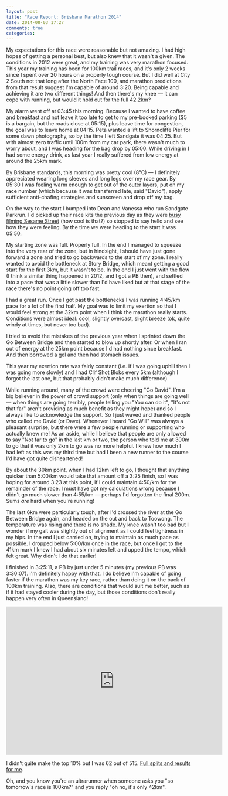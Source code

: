 ```yaml
---
layout: post
title: "Race Report: Brisbane Marathon 2014"
date: 2014-08-03 17:27
comments: true
categories: 
---
```

My expectations for this race were reasonable but not amazing. I had high hopes of getting a 
personal best, but also knew that it wasn't a given. The conditions in 2012 were great, and
my training was very marathon focused. This year my training has been for 100km trail races, 
and it's only 2 weeks since I spent over 20 hours on a properly tough course. But I did
well at City 2 South not that long after the North Face 100, and marathon predictions from
that result suggest I'm capable of around 3:20. Being capable and achieving it are two 
different things! And then there's my knee &mdash; it can cope with running, but would it hold out
for the full 42.2km?

My alarm went off at 03:45 this morning. Because I wanted to have coffee and breakfast and not leave
it too late to get to my pre-booked parking ($5 is a bargain, but the roads close at 05:15), plus
leave time for congestion, the goal was to leave home at 04:15. Peta wanted a lift to 
Shorncliffe Pier for some dawn photography, so by the time I left Sandgate it was 04:25. 
But with almost zero traffic 
until 100m from my car park, there wasn't much to worry about, and I was heading for the bag drop 
by 05:00. While driving in I had some energy drink, as last year I really suffered from low energy 
at around the 25km mark. 

By Brisbane standards, this morning was pretty cool (8&deg;C) &mdash; I definitely appreciated 
wearing long sleeves and
long legs over my race gear. By 05:30 I was feeling warm enough to get out of the outer layers,
put on my race number (which because it was transferred late, said "David"), apply sufficient 
anti-chafing strategies and sunscreen and drop off my bag.

On the way to the start I bumped into Dean and Vanessa who run Sandgate Parkrun. I'd picked up 
their race kits the previous day as they were 
<a href="http://www.brisbanetimes.com.au/entertainment/tv-and-radio/brisbane-filmmaker-opens-sesame-street-doors-20140802-zzt16.html">busy filming Sesame Street</a> (how cool is that?)
so stopped to say hello and see how they were feeling. By the time we were heading to the
start it was 05:50.

My starting zone was full. Properly full. In the end I managed to squeeze into the very rear of 
the zone, but in hindsight, I should have just gone forward a zone and tried to go backwards
to the start of my zone. I really wanted to avoid the bottleneck at Story Bridge, which meant
getting a good start for the first 3km, but it wasn't to be. In the end I just went with the flow
(I think a similar thing happened in 2012, and I got a PB then), and settled into a pace that
was a little slower than I'd have liked but at that stage of the race there's no point going off 
too fast. 

I had a great run. Once I got past the bottlenecks I was running 4:45/km pace for a lot of the 
first half. My goal was to limit my exertion so that I would feel strong at the 32km point when
I think the marathon really starts. Conditions were almost ideal: cool, slightly overcast, slight
breeze (ok, quite windy at times, but never too bad).

I tried to avoid the mistakes of the previous year when I sprinted down the Go Between Bridge and
then started to blow up shortly after. Or when I ran out of energy at the 25km point because I'd
had nothing since breakfast. And then borrowed a gel and then had stomach issues. 

This year my exertion rate was fairly constant (i.e. if I was going uphill then I was going more
slowly) and I had Clif Shot Bloks every 5km (although I forgot the last one, but that probably
didn't make much difference)

While running around, many of the crowd were cheering "Go David". I'm a big believer in the power
of crowd support (only when things are going well &mdash; when things are going terribly, people
telling you "You can do it", "It's not that far" aren't providing as much benefit as they might
hope) and so I always like to acknowledge the support. So I just waved and thanked people who
called me David (or Dave). Whenever I heard "Go Will" was always a pleasant surprise, 
but there were a few people running or supporting who actually knew me! As an aside, while
I believe that people are only allowed to say "Not far to go" in the last km or two, the person
who told me at 300m to go that it was only 2km to go was no more helpful. I knew how much I had
left as this was my third time but had I been a new runner to the course I'd have got quite
disheartened!

By about the 30km point, when I had 12km left to go, I thought that anything quicker than 5:00/km
would take that amount off a 3:25 finish, so I was hoping for around 3:23 at this point, if I could
maintain 4:50/km for the remainder of the race. I must have got my calculations wrong because I
didn't go much slower than 4:55/km &mdash; perhaps I'd forgotten the final 200m. Sums *are* hard when
you're running!

The last 6km were particularly tough, after I'd crossed the river at the Go Between Bridge again, 
and headed on the out and back to Toowong. The temperature was rising and there is no shade. 
My knee wasn't too bad but I wonder if my gait was slightly out of alignment as I could feel 
tightness in my hips. In the end I just carried on, trying to maintain as much pace as possible.
I dropped below 5:00/km once in the race, but once I got to the 41km mark I knew I had about
six minutes left and upped the tempo, which felt great. Why didn't I do that earlier!

I finished in 3:25:11, a PB by just under 5 minutes (my previous PB was 3:30:07). I'm definitely
happy with that. I do believe I'm capable of going faster if the marathon was my key race,
rather than doing it on the back of 100km training. Also, there are conditions that would suit me
better, such as if it had stayed cooler during the day, but those conditions don't really happen
very often in Queensland! 

<iframe height='405' width='590' frameborder='0' allowtransparency='true' scrolling='no' src='http://www.strava.com/activities/174569870/embed/4312a3cd75aae82cd34a4b847f5506c390ff7f39'></iframe>

I didn't quite make the top 10% but I was 62 out of 515. <a href="http://www.racetecresults.com/MyResults.aspx?CId=16287&RId=84&EId=1&AId=113914">Full splits and results for me</a>.

Oh, and you know you're an ultrarunner when someone asks you "so tomorrow's race is 100km?" and 
you reply "oh no, it's only 42km".

